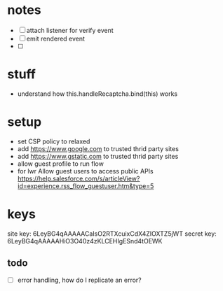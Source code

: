 # notes

- [ ] attach listener for verify event
- [ ] emit rendered event
- [ ] 

# stuff

- understand how this.handleRecaptcha.bind(this) works

# setup

- set CSP policy to relaxed
- add https://www.google.com to trusted thrid party sites
- add https://www.gstatic.com to trusted thrid party sites
- allow guest profile to run flow
- for lwr Allow guest users to access public APIs https://help.salesforce.com/s/articleView?id=experience.rss_flow_guestuser.htm&type=5

# keys

site key: 6LeyBG4qAAAAACaIsO2RTXcuixCdX4ZIOXTZ5jWT
secret key: 6LeyBG4qAAAAAHiO3O40z4zKLCEHIgESnd4tOEWK

## todo

- [ ] error handling, how do I replicate an error?